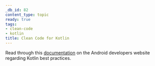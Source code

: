 ```yaml
---
_db_id: 82
content_type: topic
ready: true
tags:
- clean-code
- kotlin
title: Clean Code for Kotlin
---
```


Read through this [documentation](https://developer.android.com/kotlin/style-guide) on the Android developers website regarding Kotlin best practices.
